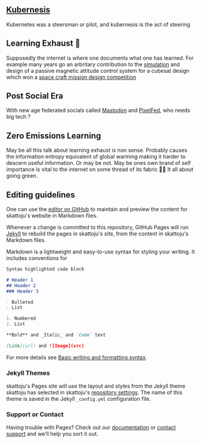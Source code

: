 ## <a href="https://kubernesis.dev">Kubernesis</a>

Kubernetes was a steersman or pilot, and kubernesis is the act of steering

## Learning Exhaust 🚀

Supposedly the internet is where one documents what one has learned. For example many years go an arbritary contribution to the <a href="https://github.com/skattoju/acs">simulation</a> and design of a passive magnetic attitude control system for a cubesat design which won a <a href="https://www.concordia.ca/cunews/encs/2012/10/01/first-place-finish-for-space-concordia-team.html">space craft mission design competition</a> 

## Post Social Era
With new age federated socials called <a rel="me" href="https://mastodon.social/@skattoju">Mastodon</a> and <a rel="mypixels" href="https://pixelfed.social/i/web/profile/580938769890078559">PixelFed</a>, who needs big tech ?

## Zero Emissions Learning

May be all this talk about learning exhaust is non sense. Probably causes the information entropy equivalent of global warming making it harder to descern useful information. Or may be not. May be ones own brand of self importance is vital to the internet on some thread of its fabric 🤷‍♂️ It all about going green.

## Editing guidelines
One can use the [editor on GitHub](https://github.com/skattoju/skattoju.github.io/edit/main/index.md) to maintain and preview the content for skattoju's website in Markdown files.

Whenever a change is committed to this repository, GitHub Pages will run [Jekyll](https://jekyllrb.com/) to rebuild the pages in skattoju's site, from the content in skattoju's Markdown files.

Markdown is a lightweight and easy-to-use syntax for styling your writing. It includes conventions for

```markdown
Syntax highlighted code block

# Header 1
## Header 2
### Header 3

- Bulleted
- List

1. Numbered
2. List

**Bold** and _Italic_ and `Code` text

[Link](url) and ![Image](src)
```

For more details see [Basic writing and formatting syntax](https://docs.github.com/en/github/writing-on-github/getting-started-with-writing-and-formatting-on-github/basic-writing-and-formatting-syntax).

### Jekyll Themes

skattoju's Pages site will use the layout and styles from the Jekyll theme skattoju has selected in skattoju's [repository settings](https://github.com/skattoju/skattoju.github.io/settings/pages). The name of this theme is saved in the Jekyll `_config.yml` configuration file.

### Support or Contact

Having trouble with Pages? Check out our [documentation](https://docs.github.com/categories/github-pages-basics/) or [contact support](https://support.github.com/contact) and we’ll help you sort it out.
